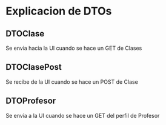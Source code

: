 # Explicacion de DTOs

## DTOClase
Se envia hacia la UI cuando se hace un GET de Clases

## DTOClasePost
Se recibe de la UI cuando se hace un POST de Clase

## DTOProfesor
Se envia a la UI cuando se hace un GET del perfil de Profesor